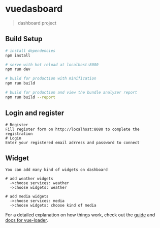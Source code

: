 # vuedasboard

> dashboard project

## Build Setup

``` bash
# install dependencies
npm install

# serve with hot reload at localhost:8080
npm run dev

# build for production with minification
npm run build

# build for production and view the bundle analyzer report
npm run build --report
```

## Login and register

```
# Register
Fill register form on http://localhost:8080 to complete the registration
# Login
Enter your registered email adrress and password to connect 
```

## Widget

```
You can add many kind of widgets on dashboard

# add weather widgets
  ->choose services: weather
  ->choose widgets: weather
  
# add media widgets
  ->choose services: media
  ->choose widgets: choose kind of media
```



For a detailed explanation on how things work, check out the [guide](http://vuejs-templates.github.io/webpack/) and [docs for vue-loader](http://vuejs.github.io/vue-loader).
